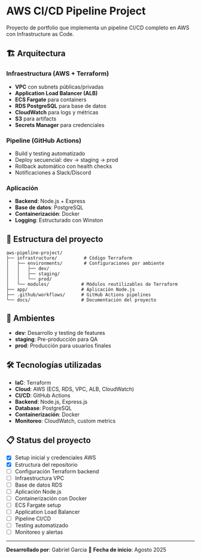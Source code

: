 # AWS CI/CD Pipeline Project

Proyecto de portfolio que implementa un pipeline CI/CD completo en AWS con Infrastructure as Code.

## 🏗️ Arquitectura

### Infraestructura (AWS + Terraform)
- **VPC** con subnets públicas/privadas
- **Application Load Balancer (ALB)**
- **ECS Fargate** para containers
- **RDS PostgreSQL** para base de datos
- **CloudWatch** para logs y métricas
- **S3** para artifacts
- **Secrets Manager** para credenciales

### Pipeline (GitHub Actions)
- Build y testing automatizado
- Deploy secuencial: dev → staging → prod  
- Rollback automático con health checks
- Notificaciones a Slack/Discord

### Aplicación
- **Backend**: Node.js + Express
- **Base de datos**: PostgreSQL
- **Containerización**: Docker
- **Logging**: Estructurado con Winston

## 📁 Estructura del proyecto

```
aws-pipeline-project/
├── infrastructure/          # Código Terraform
│   ├── environments/        # Configuraciones por ambiente
│   │   ├── dev/
│   │   ├── staging/
│   │   └── prod/
│   └── modules/            # Módulos reutilizables de Terraform
├── app/                    # Aplicación Node.js
├── .github/workflows/      # GitHub Actions pipelines
└── docs/                   # Documentación del proyecto
```

## 🚀 Ambientes

- **dev**: Desarrollo y testing de features
- **staging**: Pre-producción para QA
- **prod**: Producción para usuarios finales

## 🛠️ Tecnologías utilizadas

- **IaC**: Terraform
- **Cloud**: AWS (ECS, RDS, VPC, ALB, CloudWatch)
- **CI/CD**: GitHub Actions
- **Backend**: Node.js, Express.js
- **Database**: PostgreSQL
- **Containerización**: Docker
- **Monitoreo**: CloudWatch, custom metrics

## 📋 Status del proyecto

- [x] Setup inicial y credenciales AWS
- [x] Estructura del repositorio
- [ ] Configuración Terraform backend
- [ ] Infraestructura VPC
- [ ] Base de datos RDS
- [ ] Aplicación Node.js
- [ ] Containerización con Docker
- [ ] ECS Fargate setup
- [ ] Application Load Balancer
- [ ] Pipeline CI/CD
- [ ] Testing automatizado
- [ ] Monitoreo y alertas

---

**Desarrollado por**: Gabriel Garcia 🐒
**Fecha de inicio**: Agosto 2025